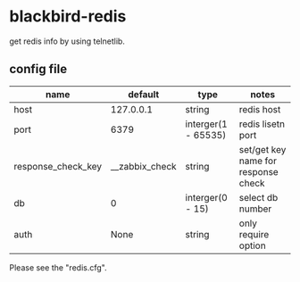 blackbird-redis
===============

get redis info by using telnetlib.


config file
-----------

| name                    | default        | type                | notes                               |
|-------------------------|----------------|---------------------|-------------------------------------|
| host                    | 127.0.0.1      | string              | redis host                          |
| port                    | 6379           | interger(1 - 65535) | redis lisetn port                   |
| response_check_key      | __zabbix_check | string              | set/get key name for response check |
| db                      | 0              | interger(0 - 15)    | select db number                    |
| auth                    | None           | string              | only require option                 |

Please see the "redis.cfg".
